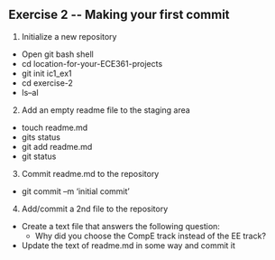 Exercise 2 -- Making your first commit
-------------------------------------
1. Initialize a new repository
 * Open git bash shell
  * cd location-for-your-ECE361-projects
  * git init ic1_ex1
  * cd exercise-2
  * ls–al
2. Add an empty readme file to the staging area
  * touch readme.md
  * gits status
  * git add readme.md
  * git status
3. Commit readme.md to the repository
  * git commit –m ‘initial commit’
4. Add/commit a 2nd file to the repository
  * Create a text file that answers the following question:
    * Why did you choose the CompE track instead of the EE track?
  * Update the text of readme.md in some way and commit it
